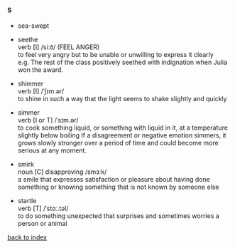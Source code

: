 #### S
- sea-swept<br/>
  

- seethe<br/>
  verb [I] /siːð/ (FEEL ANGER)<br/>
  to feel very angry but to be unable or unwilling to express it clearly<br/>
  e.g. The rest of the class positively seethed with indignation when Julia won the award.

- shimmer<br/>
  verb [I] /ˈʃɪm.ər/<br/>
  to shine in such a way that the light seems to shake slightly and quickly

- simmer<br/>
  verb [I or T] /ˈsɪm.ər/<br/>
  to cook something liquid, or something with liquid in it, at a temperature slightly below boiling
  If a disagreement or negative emotion simmers, it grows slowly stronger over a period of time and could become more serious at any moment.

- smirk<br/>
  noun [C] disapproving /smɜːk/<br/>
  a smile that expresses satisfaction or pleasure about having done something or knowing something that is not known by someone else

- startle<br/>
  verb [T] /ˈstɑː.təl/<br/>
  to do something unexpected that surprises and sometimes worries a person or animal

[back to index](VOCABULARY.md)
